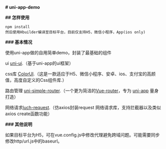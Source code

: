**# uni-app-demo**



**## 怎样使用**

```
npm install
然后使用Hbuilder编译至目标平台，目前仅支持H5，微信小程序，App(ios only)
```



**### 基本情况**

使用uni-app做的自用简单demo，封装了最基础的组件

ui [uni-ui](https://github.com/dcloudio/uni-ui).（基于uni-app的ui框架）

css库 [ColorUI](https://github.com/weilanwl/ColorUI).（这是一款适应于H5、微信小程序、安卓、ios、支付宝的高颜值，高度自定义的Css组件库.）

路由管理 [uni-simple-router](https://github.com/SilurianYang/uni-simple-router).（一个更为简洁的[Vue-router](https://router.vuejs.org/zh/)，专为 [uni-app](https://uniapp.dcloud.io/) 量身打造）

网络请求[luch-request](https://ext.dcloud.net.cn/plugin?id=392).（仿axios封装request 网络请求库，支持拦截器以及类似axios create函数功能）



**### 其他说明**

如果目标平台为H5，可在vue.config.js中修改代理避免跨域问题。可能需要同步修改http/url.js中的baseurl。